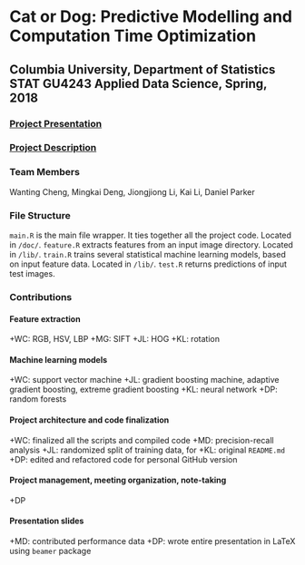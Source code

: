 # Cat or Dog: Predictive Modelling and Computation Time Optimization
## Columbia University, Department of Statistics STAT GU4243 Applied Data Science, Spring, 2018
### [Project Presentation](doc/Presentation/ADS_P2_G6_Presentation.pdf)
### [Project Description](doc/project2_desc.md)
### Team Members
Wanting Cheng, Mingkai Deng, Jiongjiong Li, Kai Li, Daniel Parker
### File Structure
`main.R` is the main file wrapper. It ties together all the project code. Located in `/doc/`.
`feature.R` extracts features from an input image directory. Located in `/lib/`.
`train.R` trains several statistical machine learning models, based on input feature data. Located in `/lib/`.
`test.R` returns predictions of input test images.
### Contributions
#### Feature extraction
+WC: RGB, HSV, LBP
+MG: SIFT
+JL: HOG
+KL: rotation
#### Machine learning models
+WC: support vector machine
+JL: gradient boosting machine, adaptive gradient boosting, extreme gradient boosting
+KL: neural network
+DP: random forests
#### Project architecture and code finalization
+WC: finalized all the scripts and compiled code
+MD: precision-recall analysis
+JL: randomized split of training data, for 
+KL: original `README.md` 
+DP: edited and refactored code for personal GitHub version
#### Project management, meeting organization, note-taking
+DP
#### Presentation slides
+MD: contributed performance data
+DP: wrote entire presentation in LaTeX using `beamer` package
